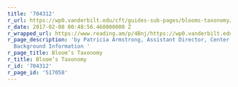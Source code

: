 ```yaml
---
title: '704312'
r_url: https://wp0.vanderbilt.edu/cft/guides-sub-pages/blooms-taxonomy/
r_date: 2017-02-08 00:48:56.460000000 Z
r_wrapped_url: https://www.reading.am/p/4Bnj/https://wp0.vanderbilt.edu/cft/guides-sub-pages/blooms-taxonomy/
r_page_description: 'by Patricia Armstrong, Assistant Director, Center for Teaching
  Background Information '
r_page_title: Bloom’s Taxonomy
r_title: Bloom’s Taxonomy
r_id: '704312'
r_page_id: '517058'
---
```


